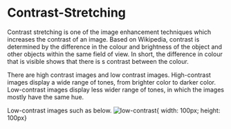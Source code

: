# Contrast-Stretching

Contrast stretching is one of the image enhancement techniques which increases the contrast of an image. Based on Wikipedia, contrast is determined by the difference in the colour and brightness of the object and other objects within the same field of view. In short, the difference in colour that is visible shows that there is s contrast between the colour. 

There are high contrast images and low contrast images. High-contrast images display a wide range of tones, from brighter color to darker color. Low-contrast images display less wider range of tones, in which the images mostly have the same hue.

Low-contrast images such as below.
![low-contrast](https://i2.wp.com/digital-photography-school.com/wp-content/uploads/2018/02/black-and-white-low-contrast-fog.jpg?w=750&ssl=1){ width: 100px; height: 100px}
